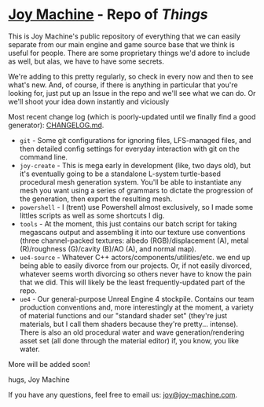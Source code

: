 # [Joy Machine](http://joy-machine.com/) - Repo of *Things*
This is Joy Machine's public repository of everything that we can easily separate from our main engine and game source base that we think is useful for people. There are some proprietary things we'd adore to include as well, but alas, we have to have some secrets.

We're adding to this pretty regularly, so check in every now and then to see what's new. And, of course, if there is anything in particular that you're looking for, just put up an Issue in the repo and we'll see what we can do. Or we'll shoot your idea down instantly and viciously 

Most recent change log (which is poorly-updated until we finally find a good generator): [CHANGELOG.md](https://github.com/joymachinegames/joymachine-public/blob/master/CHANGELOG.md).

* `git` - Some git configurations for ignoring files, LFS-managed files, and then detailed config settings for everyday interaction with git on the command line.
* `joy-create` - This is mega early in development (like, two days old), but it's eventually going to be a standalone L-system turtle-based procedural mesh generation system. You'll be able to instantiate any mesh you want using a series of grammars to dictate the progression of the generation, then export the resulting mesh.
* `powershell` - I (trent) use Powershell almost exclusively, so I made some littles scripts as well as some shortcuts I dig.
* `tools` - At the moment, this just contains our batch script for taking megascans output and assembling it into our texture use conventions (three channel-packed textures: albedo (RGB)/displacement (A), metal (R)/roughness (G)/cavity (B)/AO (A), and normal map).
* `ue4-source` - Whatever C++ actors/components/utilities/etc. we end up being able to easily divorce from our projects. Or, if not easily divorced, whatever seems worth divorcing so others never have to know the pain that we did. This will likely be the least frequently-updated part of the repo.
* `ue4` - Our general-purpose Unreal Engine 4 stockpile. Contains our team production conventions and, more interestingly at the moment, a variety of material functions and our "standard shader set" (they're just materials, but I call them shaders because they're pretty... intense). There is also an old procedural water and wave generation/rendering asset set (all done through the material editor) if, you know, you like water.

More will be added soon!

hugs,
Joy Machine

If you have any questions, feel free to email us: [joy@joy-machine.com](mailto:joy@joy-machine.com).
